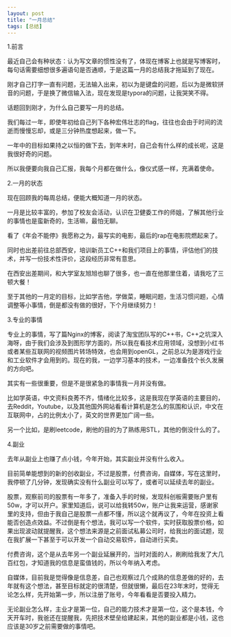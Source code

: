 ```yaml
---
layout: post
title: "一月总结"
tags: [总结]
---
```


1.前言

最近自己会有种状态：认为写文章的惯性没有了，体现在博客上也就是写博客时，每句话需要细想很多遍语句是否通顺，于是这篇一月的总结我才拖延到了现在。

刚才自己打字一直有问题，无法输入出来，初以为是键盘的问题，后以为是微软拼音的问题，于是换了微信输入法，现在发现是typora的问题，让我哭笑不得。

话题回到刚才，为什么自己要写一月的总结。

我们每过一年，即使年初给自己列下各种宏伟壮志的flag，往往也会由于时间的流逝而慢慢忘却，或是三分钟热度想起来，做一下。

一年中的目标如果持之以恒的做下去，到年末时，自己会有什么样的成长呢，这是我很好奇的问题。

所以我便要向我自己汇报，我每个月都在做什么，像仪式感一样，充满着使命。



2.一月的状态

现在回顾我的每周总结，便能大概知道一月的状态。

一月是比较丰富的，参加了校友会活动，认识在卫健委工作的师姐，了解其他行业的事情也是蛮新奇的，生活嘛，最怕无聊。

看了《年会不能停》我愿称之为，最写实的电影，最后的rap在电影院燃起来了。

同时也出差前往总部西安，培训新员工C++和我们项目上的事情，评估他们的技术，并写一份技术性评价，这段经历非常有意思。

在西安出差期间，和大学室友旭旭也聊了很多，也一直在他那里住着，请我吃了三顿大餐！

至于其他的一月定的目标，比如学吉他，学做菜，睡眠问题，生活习惯问题，心情调整等小事情，倒是都没有做的很好，下个月继续努力！



3.专业的事情

专业上的事情，写了篇Nginx的博客，阅读了淘宝团队写的C++书，C++之坑深入海呀，由于我们会涉及到图形学方面的，所以我在看技术应用领域，没想到小红书或者某些互联网的视频图片转场特效，也会用到openGL，之前总以为是游戏行业和工业软件才会用到的。现在的我，一边学习基本的技术，一边准备找个长久发展的方向吧。

其实有一些很重要，但是不是很紧急的事情我一月并没有做。

比如学英语，中文资料良莠不齐，情绪化比较多，这是我现在学英语的主要目的，去Reddit，Youtube，以及其他国外网站看看计算机是怎么的氛围和认识，中文在互联网中，占的比例太小了，英文的世界更加广阔一些。

另一个比如，是刷leetcode，刷他的目的为了熟练用STL，其他的倒没什么的了。



4.副业

去年从副业上也赚了点小钱，今年开始，其实副业并没有什么收入。

目前简单能想到的新的创收副业，不过是股票，付费咨询，自媒体，写在这里时，我停顿了几分钟，发现确实没有什么副业可以写了，或者可以延续去年的副业。

股票，观察前司的股票有一年多了，准备入手的时候，发现科创板需要账户里有50w，才可以开户。家里知道后，说可以给我转50w，账户让我来运营，感谢家里的支持，但由于我自己是股票一点都不懂，所以这个就再议了，今年在投资上看能否创造点效益。不过倒是有个想法，我可以写一个软件，实时获取股票价格，如果出现波动就提醒我，这个想法来源是之前面试私募公司时，给我出的面试题，现在我扩展一下甚至于可以开发一个自动交易软件，自动进行买卖。

付费咨询，这个是从去年另一个副业延展开的，当时对面的人，刷刷给我发了大几百红包，才知道我的信息是蛮值钱的，所以今年纳入考虑。

自媒体，目前我是觉得像是信息差，自己也观察过几个成熟的信息差做的好的，去年就有这个想法，甚至目标就定的很清楚，但就很懒，最后在23年末时，觉得无论怎么样，先开始第一步，所以注册了账号，今年看看是否要投入精力。

无论副业怎么样，主业才是第一位，自己的能力技术才是第一位，这个是本钱，今天开车时，我爸还在提醒我，先把技术壁垒给建起来，其他的副业都是小钱，这也应该是30岁之前需要做的事情吧。

